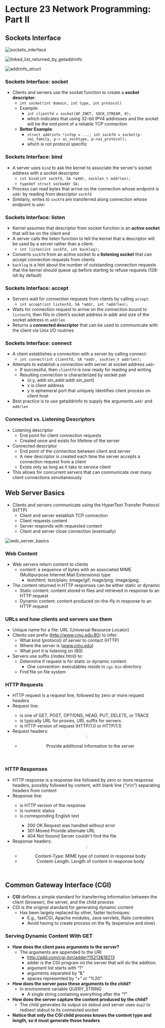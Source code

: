 # Lecture 23 Network Programming: Part II

## Sockets Interface

![sockets_interface](images/lecture23-netprog2/sockets_interface.png)

![linked_list_returned_by_getaddrinfo](images/lecture23-netprog2/linked_list_returned_by_getaddrinfo.png)

![addrinfo_struct](images/lecture23-netprog2/addrinfo_struct.png)



### Sockets Interface: socket

* Clients and servers use the socket function to create a **socket descriptor**:
  * `int socket(int domain, int type, int protocol)`
  * Example:
    * `int clientfd = socket(AF_INET, SOCK_STREAM, 0);`
    * which indicates that using 32-bit IPV4 addresses and the socket will be the end point of a reliable TCP connection
  * **Better Example**:
    * `struct addrinfo *infop = ...; int sockfd = socket(p->ai_family, p-> ai_socktype, p->ai_protocol);`
    * which is not protocol specific

### Sockets Interface: bind

* A server uses `bind` to ask the kernel to associate the server's socket address with a socket descriptor
  * `int bind(int sockfd, SA *addr, socklen_t addrlen);`
  * `typedef struct sockaddr SA;`
* Process can read bytes that arrive on the connection whose endpoint is `addr` by reading from descriptor `sockfd`
* Similarly, writes to `sockfd` are transferred along connection whose endpoint is `addr`

### Sockets Interface: listen

* Kernel assumes that descriptor from socket function is an **active socket** that will be on the client end
* A server calls the listen function to tell the kernel that a descriptor will be used by a server rather than a client:
  * `int listen(int sockfd, int backlog);`
* Converts `sockfd` from an active socket to a **listening socket** that can accept connection requests from clients
* `backlog` is a hint about the number of outstanding connection requests that the kernel should queue up before starting to refuse requests (128-ish by default)

### Sockets Interface: accept

* Servers wait for connection requests from clients by calling `accept`:
  * `int accept(int listenfd, SA *addr, int *addrlen);`
* Waits for connection request to arrive on the connection bound to `listenfd`, then fills in client’s socket address in addr and size of the socket address in `addrlen`
* Returns a **connected descriptor** that can be used to communicate with the client via Unix I/O routines

### Sockets Interface: connect

* A client establishes a connection with a server by calling connect:
  * `int connect(int clientfd, SA *addr, socklen_t addrlen);`
* Attempts to establish a connection with server at socket address `addr`
  * If successful, then `clientfd` is now ready for reading and writing
  * Resulting connection is characterized by socket pair
    * (x:y, addr.sin_addr:addr.sin_port)
    * x is client address
    * y is ephemeral port that uniquely identifies client process on client host
* Best practice is to use getaddrinfo to supply the arguments `addr` and `addrlen`

### Connected vs. Listening Descriptors

* Listening descriptor
  * End point for client connection requests
  * Created once and exists for lifetime of the server
* Connected descriptor
  * End point of the connection between client and server
  * A new descriptor is created each time the server accepts a connection request from a client
  * Exists only as long as it taks to service client
* This allows for concurrent servers that can communicate over many client connections simultaneously

## Web Server Basics

* Clients and servers communicate using the HyperText Transfer Protocol (HTTP)
  * Client and server establish TCP connection
  * Client requests content
  * Server responds with requested content
  * Client and server close connection (eventually)

![web_server_basics](images/lecture23-netprog2/web_server_basics.png)

### Web Content

* Web servers return content to clients
  * content: a sequence of bytes with an associated MIME (Multipurpose Internet Mail Extensions) type
    * text/html; text/plain; iimage/gif; mage/png; image/jpeg;
* The content returned in HTTP responses can be either static or dynamic
  * Static content: content stored in files and retrieved in response to an HTTP request
  * Dynamic content: content produced on-the-fly in response to an HTTP request

### URLs and how clients and servers use them

* Unique name for a file: URL (Universal Resource Locator)
* Clients use prefix (http://www.cmu.edu:80) to infer:
  * What kind (protocol) of server to contact (HTTP)
  * Where the server is (www.cmu.edu)
  * What port it is listening on (80)
* Servers use suffix (/index.html) to:
  * Determine if request is for static or dynamic content.
    * One convention: executables reside in `cgi-bin` directory
  * Find file on file system

### HTTP Requests

* HTTP request is a request line, followed by zero or more request headers
* Request line: <method> <uri> <version>
  * <method> is one of GET, POST, OPTIONS, HEAD, PUT, DELETE, or TRACE
  * <uri> is typically URL for proxies, URL suffix for servers
  * <version> is HTTP version of request (HTTP/1.0 or HTTP/1.1)
* Request headers: <header name>: <header data>
  * Provide additional information to the server

### HTTP Responses

* HTTP response is a response line followed by zero or more response headers, possibly followed by content, with blank line (“\r\n”) separating headers from content
* Response line: <version> <status code> <status msg>
  * <version> is HTTP version of the response
  * <status code> is numeric status
  * <status msg> is corresponding English text
    * 200 OK Request was handled without error
    * 301 Moved Provide alternate URL
    * 404 Not foound Server couldn't find the file
* Response headers: <header name>: <header data>
  * Content-Type: MIME type of content in response body
  * Content-Length: Length of content in response body

## Common Gateway Interface (CGI)

* **CGI** defines a simple standard for transferring information between the client (browser), the server, and the child process
* CGI is the original standard for generating dynamic content
  * Has been largely replaced by other, faster techniques:
    * E.g., fastCGI, Apache modules, Java servlets, Rails controllers
    * Avoid having to create process on the fly (expensive and slow).

### Serving Dynamic Content With GET

* **How does the client pass arguments to the server?**
  * The arguments are appended to the URI
    * http://add.com/cgi-bin/adder?15213&18213
    * adder is the CGI program on the server that will do the addition.
    * argument list starts with “?”
    * arguments separated by “&”
    * spaces represented by “+” or “%20”
* **How does the server pass these arguments to the child?**
  * In environment variable QUERY_STRING
    * A single string containing everything after the “?”
* **How does the server capture the content produced by the child?**
  * The child generates its output on stdout and server uses `dup2` to redirect stdout to its connected socket
* **Notice that only the CGI child process knows the content type and length, so it must generate those headers**